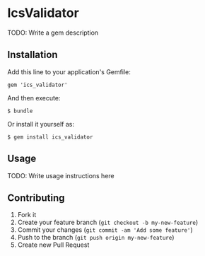 # IcsValidator

TODO: Write a gem description

## Installation

Add this line to your application's Gemfile:

    gem 'ics_validator'

And then execute:

    $ bundle

Or install it yourself as:

    $ gem install ics_validator

## Usage

TODO: Write usage instructions here

## Contributing

1. Fork it
2. Create your feature branch (`git checkout -b my-new-feature`)
3. Commit your changes (`git commit -am 'Add some feature'`)
4. Push to the branch (`git push origin my-new-feature`)
5. Create new Pull Request
